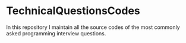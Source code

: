 # TechnicalQuestionsCodes
In this repository I maintain all the source codes of the most commonly asked programming interview questions.
